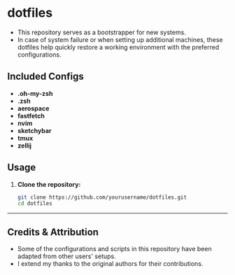 # dotfiles

- This repository serves as a bootstrapper for new systems. 
- In case of system failure or when setting up additional machines, these dotfiles help quickly restore a working environment with the preferred configurations.

## Included Configs

- **.oh-my-zsh**
- **.zsh**
- **aerospace**
- **fastfetch**
- **nvim**
- **sketchybar** 
- **tmux** 
- **zellij**

## Usage

1. **Clone the repository:**
   ```bash
   git clone https://github.com/yourusername/dotfiles.git
   cd dotfiles
   ```

---

## Credits & Attribution

- Some of the configurations and scripts in this repository have been adapted from other users' setups.
- I extend my thanks to the original authors for their contributions. 
